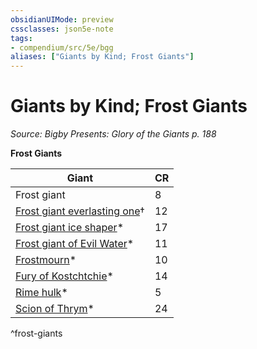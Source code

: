 ```yaml
---
obsidianUIMode: preview
cssclasses: json5e-note
tags:
- compendium/src/5e/bgg
aliases: ["Giants by Kind; Frost Giants"]
---
```

# Giants by Kind; Frost Giants
*Source: Bigby Presents: Glory of the Giants p. 188* 

**Frost Giants**

| Giant | CR |
|-------|----|
| Frost giant | 8 |
| [Frost giant everlasting one](compendium/bestiary/giant/frost-giant-everlasting-one-mpmm.md)† | 12 |
| [Frost giant ice shaper](compendium/bestiary/giant/frost-giant-ice-shaper-bgg.md)* | 17 |
| [Frost giant of Evil Water](compendium/bestiary/giant/frost-giant-of-evil-water-bgg.md)* | 11 |
| [Frostmourn](compendium/bestiary/undead/frostmourn-bgg.md)* | 10 |
| [Fury of Kostchtchie](compendium/bestiary/fiend/fury-of-kostchtchie-bgg.md)* | 14 |
| [Rime hulk](compendium/bestiary/elemental/rime-hulk-bgg.md)* | 5 |
| [Scion of Thrym](compendium/bestiary/giant/scion-of-thrym-bgg.md)* | 24 |
^frost-giants